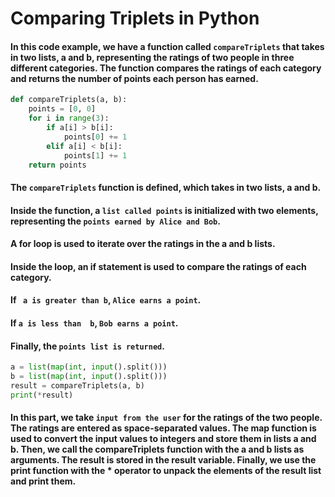 # Comparing Triplets in Python

#### In this code example, we have a function called ```compareTriplets``` that takes in two lists, a and b, representing the ratings of two people in three different categories. The function compares the ratings of each category and returns the number of points each person has earned.

```python
def compareTriplets(a, b):
    points = [0, 0]
    for i in range(3):
        if a[i] > b[i]:
            points[0] += 1
        elif a[i] < b[i]:
            points[1] += 1
    return points

```
#### The ```compareTriplets``` function is defined, which takes in two lists, a and b.
#### Inside the function, a ```list called points``` is initialized with two elements, representing the ```points earned by Alice and Bob```.
#### A for loop is used to iterate over the ratings in the a and b lists.
#### Inside the loop, an if statement is used to compare the ratings of each category.
#### If ``` a is greater than b```, ```Alice earns a point```.
#### If  ```a is less than  b```, ```Bob earns a point```.
#### Finally, the ```points list is returned```.

```python
a = list(map(int, input().split()))
b = list(map(int, input().split()))
result = compareTriplets(a, b)
print(*result)
```
#### In this part, we take ```input from the user``` for the ratings of the two people. The ratings are entered as space-separated values. The map function is used to convert the input values to integers and store them in lists a and b. Then, we call the compareTriplets function with the a and b lists as arguments. The result is stored in the result variable. Finally, we use the print function with the * operator to unpack the elements of the result list and print them.
